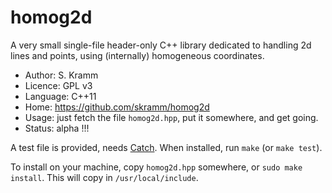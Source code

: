 # homog2d

A very small single-file header-only C++ library dedicated to
handling 2d lines and points, using (internally) homogeneous coordinates.

- Author: S. Kramm
- Licence: GPL v3
- Language: C++11
- Home: https://github.com/skramm/homog2d
- Usage: just fetch the file `homog2d.hpp`, put it somewhere, and get going.
- Status: alpha !!!

A test file is provided, needs [Catch](https://github.com/catchorg/Catch2).
When installed, run `make` (or `make test`).

To install on your machine, copy `homog2d.hpp` somewhere, or `sudo make install`.
This will copy in `/usr/local/include`.


